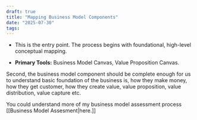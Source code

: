 ```yaml
---
draft: true
title: "Mapping Business Model Components"
date: "2025-07-30"
tags: 
---
```

- This is the entry point. The process begins with foundational, high-level conceptual mapping.
    
- **Primary Tools:** Business Model Canvas, Value Proposition Canvas.
    
Second, the business model component should be complete enough for us to understand basic foundation of the business is, how they make money, how they get customer, how they create value, value proposition, value distribution, value capture etc.

You could understand more of my business model assessment process [[Business Model Assesment|here.]]